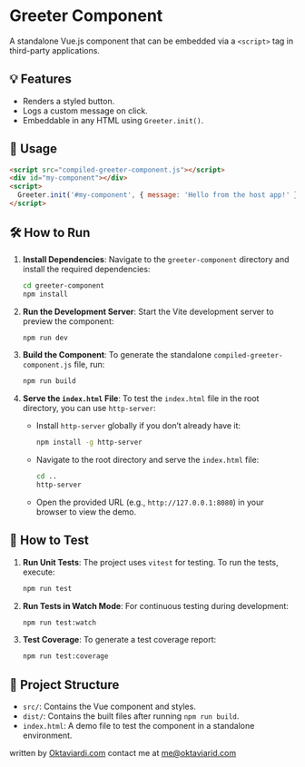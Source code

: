 # Greeter Component

A standalone Vue.js component that can be embedded via a `<script>` tag in third-party applications.

## 💡 Features

- Renders a styled button.
- Logs a custom message on click.
- Embeddable in any HTML using `Greeter.init()`.

## 🚀 Usage

```html
<script src="compiled-greeter-component.js"></script>
<div id="my-component"></div>
<script>
  Greeter.init('#my-component', { message: 'Hello from the host app!' });
</script>
```

## 🛠 How to Run

1. **Install Dependencies**:
   Navigate to the `greeter-component` directory and install the required dependencies:
   ```bash
   cd greeter-component
   npm install
   ```

2. **Run the Development Server**:
   Start the Vite development server to preview the component:
   ```bash
   npm run dev
   ```

3. **Build the Component**:
   To generate the standalone `compiled-greeter-component.js` file, run:
   ```bash
   npm run build
   ```

4. **Serve the `index.html` File**:
   To test the `index.html` file in the root directory, you can use `http-server`:
   - Install `http-server` globally if you don’t already have it:
     ```bash
     npm install -g http-server
     ```
   - Navigate to the root directory and serve the `index.html` file:
     ```bash
     cd ..
     http-server
     ```
   - Open the provided URL (e.g., `http://127.0.0.1:8080`) in your browser to view the demo.

## 🧪 How to Test

1. **Run Unit Tests**:
   The project uses `vitest` for testing. To run the tests, execute:
   ```bash
   npm run test
   ```

2. **Run Tests in Watch Mode**:
   For continuous testing during development:
   ```bash
   npm run test:watch
   ```

3. **Test Coverage**:
   To generate a test coverage report:
   ```bash
   npm run test:coverage
   ```

## 📂 Project Structure

- `src/`: Contains the Vue component and styles.
- `dist/`: Contains the built files after running `npm run build`.
- `index.html`: A demo file to test the component in a standalone environment.

written by [Oktaviardi.com](https://oktaviardi.com/) contact me at [me@oktaviarid.com](mailto:me@oktaviarid.com)